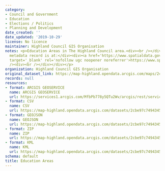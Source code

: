 ```yaml
---
category:
- Council and Government
- Education
- Elections / Politics
- Planning and Development
date_created: ''
date_updated: '2019-10-29'
license: No licence
maintainer: Highland Council GIS Organisation
notes: <p>Education Areas in The Highland Council area.<div><br /></div><div>Gemini
  metadata record is at:</div><div><a href='https://www.spatialdata.gov.scot/geonetwork/srv/eng/catalog.search#/metadata/eac1f643-4c60-4c4c-9d07-8e4c1224c86e'
  target='_blank' rel='nofollow ugc noopener noreferrer'>https://www.spatialdata.gov.scot/geonetwork/srv/eng/catalog.search#/metadata/eac1f643-4c60-4c4c-9d07-8e4c1224c86e</a><br
  /><div><br /></div></div></p>
organization: Highland Council GIS Organisation
original_dataset_link: https://map-highland.opendata.arcgis.com/maps/2cbe97c74943451a929ed5461fbf2926_0
records: null
resources:
- format: ARCGIS GEOSERVICE
  name: ARCGIS GEOSERVICE
  url: https://services1.arcgis.com/MfbPb778y5QTu2Wv/arcgis/rest/services/EducationAreas/FeatureServer/0
- format: CSV
  name: CSV
  url: https://map-highland.opendata.arcgis.com/datasets/2cbe97c74943451a929ed5461fbf2926_0.csv?outSR=%7B%22latestWkid%22%3A27700%2C%22wkid%22%3A27700%7D
- format: GEOJSON
  name: GEOJSON
  url: https://map-highland.opendata.arcgis.com/datasets/2cbe97c74943451a929ed5461fbf2926_0.geojson?outSR=%7B%22latestWkid%22%3A27700%2C%22wkid%22%3A27700%7D
- format: ZIP
  name: ZIP
  url: https://map-highland.opendata.arcgis.com/datasets/2cbe97c74943451a929ed5461fbf2926_0.zip?outSR=%7B%22latestWkid%22%3A27700%2C%22wkid%22%3A27700%7D
- format: KML
  name: KML
  url: https://map-highland.opendata.arcgis.com/datasets/2cbe97c74943451a929ed5461fbf2926_0.kml?outSR=%7B%22latestWkid%22%3A27700%2C%22wkid%22%3A27700%7D
schema: default
title: Education Areas
---
```

